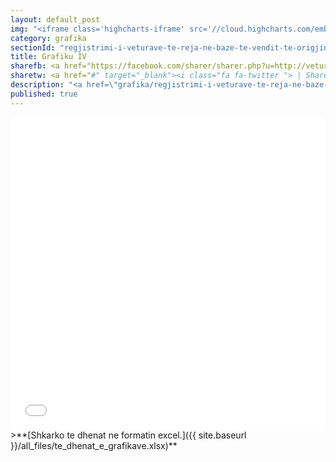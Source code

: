 ```yaml
---
layout: default_post
img: "<iframe class='highcharts-iframe' src='//cloud.highcharts.com/embed/izuqud' style='border: 0; width: 100%; height: 400px'>&nbsp;</iframe>"
category: grafika
sectionId: "regjistrimi-i-veturave-te-reja-ne-baze-te-vendit-te-origjines"
title: Grafiku IV
sharefb: <a href="https://facebook.com/sharer/sharer.php?u=http://veturat.institutigap.org/grafika/regjistrimi-i-veturave-te-reja-ne-baze-te-vendit-te-origjines.html" target="_blank"><i class="fa fa-facebook">&nbsp;| Share on facebook</i> </a>
sharetw: <a href="#" target="_blank"><i class="fa fa-twitter "> | Share on twitter</i> </a> 
description: "<a href=\"grafika/regjistrimi-i-veturave-te-reja-ne-baze-te-vendit-te-origjines.html\">Ky grafikon </a>paraqet importin e veturave të reja në bazë të vendit të origjinës.<br><br>Burimi: Ministria e Punëve të Brendshme."
published: true
---
```







<iframe class="highcharts-iframe" src="//cloud.highcharts.com/embed/izuqud" style="border: 0; width: 100%; height: 500px">&nbsp;</iframe>
>**[Shkarko te dhenat ne formatin excel.]({{ site.baseurl }}/all_files/te_dhenat_e_grafikave.xlsx)**
